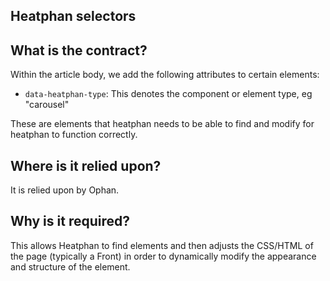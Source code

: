 ## Heatphan selectors

## What is the contract?

Within the article body, we add the following attributes to certain elements:

-   `data-heatphan-type`: This denotes the component or element type, eg "carousel"

These are elements that heatphan needs to be able to find and modify for heatphan to function correctly.

## Where is it relied upon?

It is relied upon by Ophan.

## Why is it required?

This allows Heatphan to find elements and then adjusts the CSS/HTML of the page (typically a Front) in order to dynamically modify the appearance and structure of the element.
